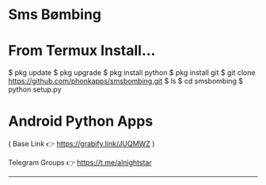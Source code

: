# Sms Bømbing


# From Termux Install...

$ pkg update
$ pkg upgrade
$ pkg install python
$ pkg install git
$ git clone https://github.com/phonkapps/smsbombing.git
$ ls
$ cd smsbombing
$ python setup.py


# Android Python Apps
( Base Link 👉 https://grabify.link/JUQMWZ )

Telegram Groups
👉 https://t.me/alnightstar
______________________________________________________



 



